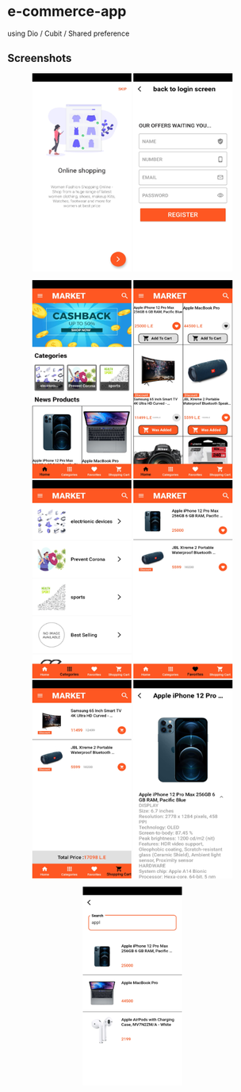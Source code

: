 # e-commerce-app
using Dio / Cubit / Shared preference 
## Screenshots
<p align="center">
  <img src="https://github.com/AdelMohsen/e-commerce-app/blob/master/git_image/Screenshot_2021-09-05-17-42-10-91_558bf60659145e014b50b35154246f6f.jpg" width="200" height="400" /> <img src="https://github.com/AdelMohsen/e-commerce-app/blob/master/git_image/Screenshot_2021-09-05-16-44-51-15_558bf60659145e014b50b35154246f6f.jpg" width="200" height="400" />
  
<p align="center">
  <img src="https://github.com/AdelMohsen/e-commerce-app/blob/master/git_image/Screenshot_2021-09-05-17-17-22-62_558bf60659145e014b50b35154246f6f.jpg" width="200" height="400" /> <img src="https://github.com/AdelMohsen/e-commerce-app/blob/master/git_image/Screenshot_2021-09-05-17-31-08-99_558bf60659145e014b50b35154246f6f.jpg" width="200" height="400" /> <img src="https://github.com/AdelMohsen/e-commerce-app/blob/master/git_image/Screenshot_2021-09-05-17-31-17-17_558bf60659145e014b50b35154246f6f.jpg" width="200" height="400" /> <img src="https://github.com/AdelMohsen/e-commerce-app/blob/master/git_image/Screenshot_2021-09-05-17-31-24-79_558bf60659145e014b50b35154246f6f.jpg" width="200" height="400" /> 
  <img src="https://github.com/AdelMohsen/e-commerce-app/blob/master/git_image/Screenshot_2021-09-05-17-31-30-36_558bf60659145e014b50b35154246f6f.jpg" width="200" height="400" /> <img src="https://github.com/AdelMohsen/e-commerce-app/blob/master/git_image/Screenshot_2021-09-05-17-31-40-15_558bf60659145e014b50b35154246f6f.jpg" width="200" height="400" />
  <p align="center">
   <img src="https://github.com/AdelMohsen/e-commerce-app/blob/master/git_image/Screenshot_2021-09-05-17-32-04-47_558bf60659145e014b50b35154246f6f.jpg" width="200" height="400" />
    
